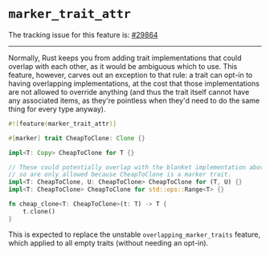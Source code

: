 # `marker_trait_attr`

The tracking issue for this feature is: [#29864]

[#29864]: https://github.com/rust-lang/rust/issues/29864

------------------------

Normally, Rust keeps you from adding trait implementations that could
overlap with each other, as it would be ambiguous which to use.  This
feature, however, carves out an exception to that rule: a trait can
opt-in to having overlapping implementations, at the cost that those
implementations are not allowed to override anything (and thus the
trait itself cannot have any associated items, as they're pointless
when they'd need to do the same thing for every type anyway).

```rust
#![feature(marker_trait_attr)]

#[marker] trait CheapToClone: Clone {}

impl<T: Copy> CheapToClone for T {}

// These could potentially overlap with the blanket implementation above,
// so are only allowed because CheapToClone is a marker trait.
impl<T: CheapToClone, U: CheapToClone> CheapToClone for (T, U) {}
impl<T: CheapToClone> CheapToClone for std::ops::Range<T> {}

fn cheap_clone<T: CheapToClone>(t: T) -> T {
    t.clone()
}
```

This is expected to replace the unstable `overlapping_marker_traits`
feature, which applied to all empty traits (without needing an opt-in).

